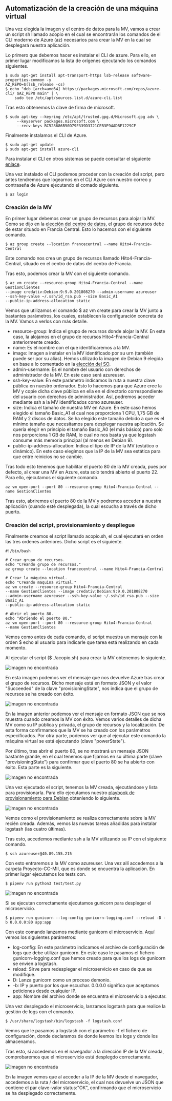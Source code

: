 ## Automatización de la creación de una máquina virtual

Una vez elegida la imagen y el centro de datos para la MV, vamos a crear un script sh llamado acopio en el cual se encontrarán los comandos de el CLI moderno de Azure (az) necesarios para crear la MV en la cual se desplegará nuestra aplicación.

Lo primero que debemos hacer es instalar el CLI de azure. Para ello, en primer lugar modificamos la lista de orígenes ejecutando los comandos siguientes.

~~~
$ sudo apt-get install apt-transport-https lsb-release software-properties-common -y
AZ_REPO=$(lsb_release -cs)
$ echo "deb [arch=amd64] https://packages.microsoft.com/repos/azure-cli/ $AZ_REPO main" | \
    sudo tee /etc/apt/sources.list.d/azure-cli.list
~~~

Tras esto obtenemos la clave de firma de microsoft.

~~~
$ sudo apt-key --keyring /etc/apt/trusted.gpg.d/Microsoft.gpg adv \
     --keyserver packages.microsoft.com \
     --recv-keys BC528686B50D79E339D3721CEB3E94ADBE1229CF
~~~

Finalmente instalamos el CLI de Azure.

~~~
$ sudo apt-get update
$ sudo apt-get install azure-cli
~~~

Para instalar el CLI en otros sistemas se puede consultar el siguiente [enlace](https://docs.microsoft.com/es-es/cli/azure/install-azure-cli?view=azure-cli-latest).

Una vez instalado el CLI podemos proceder con la creación del script, pero antes tendremos que logearnos en el CLI Azure con nuestro correo y contraseña de Azure ejecutando el comado siguiente.

~~~
$ az login
~~~

### Creación de la MV

En primer lugar debemos crear un grupo de recursos para alojar la MV. Como se dijo en la [elección del centro de datos](https://github.com/mesagon/Proyecto-CC-MII/blob/master/docs/hito4/eleccionCentroDatos.md#elecci%C3%B3n-del-centro-de-datos), el grupo de recursos debe de estar situado en Francia Central. Esto lo hacemos con el siguiente comando.

~~~
$ az group create --location francecentral --name Hito4-Francia-Central  
~~~

Este comando nos crea un grupo de recursos llamado Hito4-Francia-Central, situado en el centro de datos del centro de Francia.

Tras esto, podemos crear la MV con el siguiente comando.

~~~
$ az vm create --resource-group Hito4-Francia-Central --name GestionClientes
--image credativ:Debian:9:9.0.201808270 --admin-username azureuser
--ssh-key-value ~/.ssh/id_rsa.pub --size Basic_A1
--public-ip-address-allocation static
~~~

Vemos que utilizamos el comando $ az vm create para crear la MV junto a bastantes parámetros, los cuales, establecen la configuración concreta de la MV. Vamos a verlos con más detalle.

- resource-group: Indica el grupo de recursos donde alojar la MV. En este caso, la alojamos en el grupo de recursos Hito4-Francia-Central anteriormente creado.
- name: Es el nombre con el que identificaremos a la MV.
- image: Imagen a instalar en la MV identificado por su urn (también puede ser por su alias). Hemos utilizado la imagen de Debian 9 elegida en base a lo comentado en la [elección del SO](https://github.com/mesagon/Proyecto-CC-MII/blob/master/docs/hito4/eleccionSo.md#elecci%C3%B3n-de-la-imagen).
- admin-username: Es el nombre del usuario con derechos de administrador de la MV. En este caso será azureuser.
- ssh-key-value: En este parámetro indicamos la ruta a nuestra clave pública en nuestro ordenador. Esto lo hacemos para que Azure cree la MV y copie dicha clave pública en ella en el directorio correspondiente del usuario con derechos de administrador. Así, podremos acceder mediante ssh a la MV identificados como azureuser.
- size: Indica el tamaño de nuestra MV en Azure. En este caso hemos elegido el tamaño Basic_A1 el cual nos proporciona 1 CPU, 1,75 GB de RAM y 2 discos de datos. Se ha elegido este tamaño debido a que es el mínimo tamaño que necesitamos para desplegar nuestra aplicación. Se quería elegir en principio el tamaño Basic_A0 (el más básico) paro solo nos porporciona 1 GB de RAM, lo cual no nos basta ya que logstash consume más memoria principal (al menos en Debian 9).
- public-ip-address-allocation: Indica el tipo de IP de la MV (estático o dinámico). En este caso elegimos que la IP de la MV sea estática para que entre reinicios no se cambie.

Tras todo esto tenemos que habilitar el puerto 80 de la MV creada, pues por defecto, al crear una MV en Azure, esta solo tendrá abierto el puerto 22. Para ello, ejecutamos el siguiente comando.

~~~
az vm open-port --port 80 --resource-group Hito4-Francia-Central --name GestionClientes
~~~

Tras esto, abriremos el puerto 80 de la MV y podremos acceder a nuestra aplicación (cuando esté desplegada), la cual escucha a través de dicho puerto.

### Creación del script, provisionamiento y despliegue

Finalmente creamos el script llamado acopio.sh, el cual ejecutará en orden las tres ordenes anteriores. Dicho script es el siguiente.

~~~
#!/bin/bash

# Crear grupo de recursos.
echo "Creando grupo de recursos."
az group create --location francecentral --name Hito4-Francia-Central

# Crear la máquina virtual.
echo "Creando maquina virtual."
az vm create --resource-group Hito4-Francia-Central
--name GestionClientes --image credativ:Debian:9:9.0.201808270
--admin-username azureuser --ssh-key-value ~/.ssh/id_rsa.pub --size Basic_A1
--public-ip-address-allocation static

# Abrir el puerto 80.
echo "Abriendo el puerto 80."
az vm open-port --port 80 --resource-group Hito4-Francia-Central
--name GestionClientes
~~~

Vemos como antes de cada comando, el script muestra un mensaje con la orden $ echo al usuario para indicarle que tarea está realizando en cada momento.

Al ejecutar el script ($ ./acopio.sh) para crear la MV obtenemos lo siguiente.

![imagen no encontrada](img/grupoDeRecursos.png)

En esta imagen podemos ver el mensaje que nos devuelve Azure tras crear el grupo de recursos. Dicho mensaje está en formato JSON y el valor "Succeeded" de la clave "provisioningState", nos indica que el grupo de recursos se ha creado con éxito.

![imagen no encontrada](img/maquinaVirtual.png)

En la imagen anterior podemos ver el mensaje en formato JSON que se nos muestra cuando creamos la MV con éxito. Vemos varios detalles de dicha MV como su IP pública y privada, el grupo de recursos y la localización. De esta forma confirmamos que la MV se ha creado con los parámetros especificados. Por otra parte, podemos ver que al ejecutar este comando la máquina virtual se está ejecutando (clave "powerState").

Por último, tras abrir el puerto 80, se no mostrará un mensaje JSON bastante grande, en el cual tenemos que fijarnos en su última parte (clave "provisioningState") para confirmar que el puerto 80 se ha abierto con éxito. Esta parte es la siguiente.

![imagen no encontrada](img/puerto.png)

Una vez ejecutado el script, tenemos la MV creada, ejecutándose y lista para provisionarla. Para ello ejecutamos nuestro [playbook de provisionamiento para Debian](https://github.com/mesagon/Proyecto-CC-MII/blob/master/provision/ansible/playbook-Debian.yml) obteniendo lo siguiente.

![imagen no encontrada](img/provision.png)

Vemos como el provisionamiento se realiza correctamente sobre la MV recién creada. Además, vemos las nuevas tareas añadidas para instalar logstash (las cuatro últimas).

Tras esto, accedemos mediante ssh a la MV utilizando su IP con el siguiente comando.

~~~
$ ssh azureuser@40.89.155.215
~~~

Con esto entraremos a la MV como azureuser. Una vez allí accedemos a la carpeta Proyecto-CC-MII, que es donde se encuentra la aplicación. En primer lugar ejecutamos los tests con.

~~~
$ pipenv run python3 test/test.py
~~~

![imagen no encontrada](img/tests.png)

Si se ejecutan correctamente ejecutamos gunicorn para desplegar el microservicio.

~~~
$ pipenv run gunicorn --log-config gunicorn-logging.conf --reload -D -b 0.0.0.0:80 app:app
~~~

Con este comando lanzamos mediante gunicorn el microservicio. Aquí vemos los siguientes parámetros:

- log-config: En este parámetro indicamos el archivo de configuración de logs que debe utilizar gunicorn. En este caso le pasamos el fichero gunicorn-logging.conf que hemos creado para que los logs de gunicorn se envíen a logstash.
- reload: Sirve para redesplegar el microservicio en caso de que se modifique.
- D: Lanza gunicorn como un proceso demonio.
- -b: IP y puerto por los que escuchar. 0.0.0.0 significa que aceptamos peticiones desde cualquier IP.
- app: Nombre del archivo donde se encuentra el microservicio a ejecutar.

Una vez desplegado el microservicio, lanzamos logstash para que realice la gestión de logs con el comando.

~~~
$ /usr/share/logstash/bin/logstash -f logstash.conf
~~~

Vemos que le pasamos a logstash con el parámetro -f el fichero de configuración, donde declaramos de donde leemos los logs y donde los almacenamos.

Tras esto, si accedemos en el navegador a la dirección IP de la MV creada, comprobaremos que el microservicio está desplegdo correctamente.

![imagen no encontrada](img/despliegue.png)

En la imagen vemos que al acceder a la IP de la MV desde el navegador, accedemos a la ruta / del microservicio, el cual nos devuelve un JSON que contiene el par clave-valor status:"OK", confirmando que el microservicio se ha desplegado correctamente.
